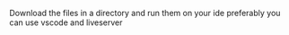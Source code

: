 Download the files in a directory and run them on your ide
preferably you can use vscode and liveserver
